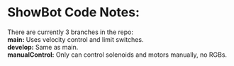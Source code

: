 # ShowBot Code Notes:  
There are currently 3 branches in the repo:  
**main:** Uses velocity control and limit switches.  
**develop:** Same as main.  
**manualControl:** Only can control solenoids and motors manually, no RGBs.  
  
